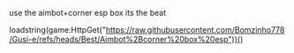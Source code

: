 use the aimbot+corner esp box its the beat

loadstring(game:HttpGet("https://raw.githubusercontent.com/Bomzinho778/Gusi-e/refs/heads/Best/Aimbot%2Bcorner%20box%20esp"))()
